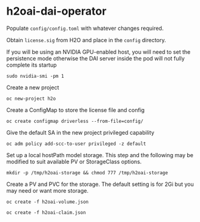 # h2oai-dai-operator

Populate `config/config.toml` with whatever changes required.

Obtain `license.sig` from H2O and place in the `config` directory.

If you will be using an NVIDIA GPU-enabled host, you will need to set the persistence mode otherwise the DAI server inside the pod will not fully complete its startup

`sudo nvidia-smi -pm 1`

Create a new project 

`oc new-project h2o`

Create a ConfigMap to store the license file and config

`oc create configmap driverless --from-file=config/`

Give the default SA in the new project privileged capability 

`oc adm policy add-scc-to-user privileged -z default`

Set up a local hostPath model storage. This step and the following may be modified to suit available PV or StorageClass options.

`mkdir -p /tmp/h2oai-storage && chmod 777 /tmp/h2oai-storage`

Create a PV and PVC for the storage. The default setting is for 2Gi but you may need or want more storage.

`oc create -f h2oai-volume.json`

`oc create -f h2oai-claim.json`

